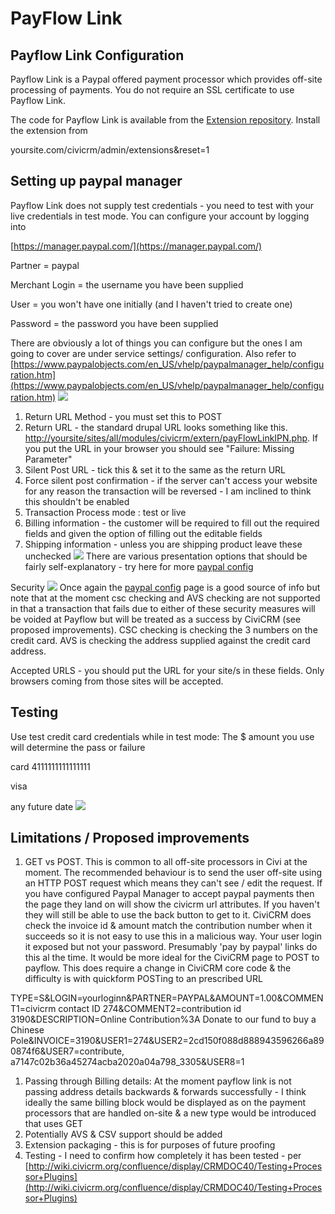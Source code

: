 # PayFlow Link

## Payflow Link Configuration

Payflow Link is a Paypal offered payment processor which provides off-site processing of payments. You do not require an SSL certificate to use Payflow Link.

The code for Payflow Link is available from the [Extension repository](http://civicrm.org/extensions/payflowlink). Install the extension from

yoursite.com/civicrm/admin/extensions&reset=1

## Setting up paypal manager

Payflow Link does not supply test credentials - you need to test with your live credentials in test mode. You can configure your account by logging into

[https://manager.paypal.com/](https://manager.paypal.com/)

Partner = paypal

Merchant Login = the username you have been supplied

User = you won't have one initially (and I haven't tried to create one)

Password = the password you have been supplied

There are obviously a lot of things you can configure but the ones I am going to cover are under service settings/ configuration. Also refer to [https://www.paypalobjects.com/en_US/vhelp/paypalmanager_help/configuration.htm](https://www.paypalobjects.com/en_US/vhelp/paypalmanager_help/configuration.htm) ![](https://wiki.civicrm.org/confluence/download/attachments/86213603/config_1.jpg?version=1&modificationDate=1372586577000&api=v2)

1. Return URL Method - you must set this to POST
1. Return URL - the standard drupal URL looks something like this. [http://yoursite/sites/all/modules/civicrm/extern/payFlowLinkIPN.php](http://yoursite/sites/all/modules/civicrm/extern/payFlowLinkIPN.php). If you put the URL in your browser you should see "Failure: Missing Parameter"
1. Silent Post URL - tick this & set it to the same as the return URL
1. Force silent post confirmation - if the server can't access your website for any reason the transaction will be reversed - I am inclined to think this shouldn't be enabled
1. Transaction Process mode : test or live
1. Billing information - the customer will be required to fill out the required fields and given the option of filling out the editable fields
1. Shipping information - unless you are shipping product leave these unchecked ![](https://wiki.civicrm.org/confluence/download/attachments/86213603/display.jpg?version=1&modificationDate=1372586577000&api=v2)
 There are various presentation options that should be fairly self-explanatory - try here for more [paypal config](https://www.paypalobjects.com/en_US/vhelp/paypalmanager_help/configuration.htm)

Security ![](https://wiki.civicrm.org/confluence/download/attachments/86213603/security.jpg?version=1&modificationDate=1372586575000&api=v2)
 Once again the [paypal config](https://www.paypalobjects.com/en_US/vhelp/paypalmanager_help/configuration.htm) page is a good source of info but note that at the moment csc checking and AVS checking are not supported in that a transaction that fails due to either of these security measures will be voided at Payflow but will be treated as a success by CiviCRM (see proposed improvements). CSC checking is checking the 3 numbers on the credit card. AVS is checking the address supplied against the credit card address.

Accepted URLS - you should put the URL for your site/s in these fields. Only browsers coming from those sites will be accepted.

## Testing

Use test credit card credentials while in test mode: The $ amount you use will determine the pass or failure

card 4111111111111111

visa

any future date ![](https://wiki.civicrm.org/confluence/download/attachments/86213603/testing.jpg?version=1&modificationDate=1372586575000&api=v2)

## Limitations / Proposed improvements

1. GET vs POST. This is common to all off-site processors in Civi at the moment. The recommended behaviour is to send the user off-site using an HTTP POST request which means they can't see / edit the request. If you have configured Paypal Manager to accept paypal payments then the page they land on will show the civicrm url attributes. If you haven't they will still be able to use the back button to get to it. CiviCRM does check the invoice id & amount match the contribution number when it succeeds so it is not easy to use this in a malicious way. Your user login it exposed but not your password. Presumably 'pay by paypal' links do this al the time. It would be more ideal for the CiviCRM page to POST to payflow. This does require a change in CiviCRM core code & the difficulty is with quickform POSTing to an prescribed URL

TYPE=S&LOGIN=yourloginn&PARTNER=PAYPAL&AMOUNT=1.00&COMMENT1=civicrm contact ID 274&COMMENT2=contribution id 3190&DESCRIPTION=Online Contribution%3A Donate to our fund to buy a Chinese Pole&INVOICE=3190&USER1=274&USER2=2cd150f088d888943596266a890874f6&USER7=contribute, a7147c02b36a45274acba2020a04a798_3305&USER8=1

1. Passing through Billing details: At the moment payflow link is not passing address details backwards & forwards successfully - I think ideally the same billing block would be displayed as on the payment processors that are handled on-site & a new type would be introduced that uses GET
1. Potentially AVS & CSV support should be added
1. Extension packaging - this is for purposes of future proofing
1. Testing - I need to confirm how completely it has been tested - per [http://wiki.civicrm.org/confluence/display/CRMDOC40/Testing+Processor+Plugins](http://wiki.civicrm.org/confluence/display/CRMDOC40/Testing+Processor+Plugins)